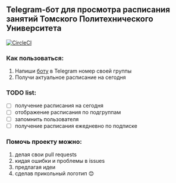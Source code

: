 Telegram-бот для просмотра расписания занятий Томского Политехнического Университета
------------------------------------------------------------------------------------
[![CircleCI](https://circleci.com/gh/crazymidnight/rasp-tpu-bot/tree/master.svg?style=svg)](https://circleci.com/gh/crazymidnight/rasp-tpu-bot/tree/master)
### Как пользоваться:
1. Напиши <a href=http://t.me/rasptpubot>боту</a> в Telegram номер своей группы
2. Получи актуальное расписание на сегодня

### TODO list:
- [ ] получение расписания на сегодня
- [ ] отображение расписания по подгруппам
- [ ] запомнить пользователя
- [ ] получение расписания ежедневно по подписке

### Помочь проекту можно:
1. делая свои pull requests
2. кидая ошибки и проблемы в issues
3. предлагая идеи
4. сделав прикольный логотип 😊
